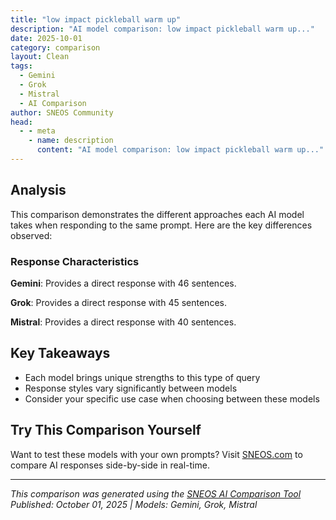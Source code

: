 ```yaml
---
title: "low impact pickleball warm up"
description: "AI model comparison: low impact pickleball warm up..."
date: 2025-10-01
category: comparison
layout: Clean
tags:
  - Gemini
  - Grok
  - Mistral
  - AI Comparison
author: SNEOS Community
head:
  - - meta
    - name: description
      content: "AI model comparison: low impact pickleball warm up..."
---
```


<ChatComparison
  title="low impact pickleball warm up"
  prompt="low impact pickleball warm up"
  :responses='{"Gemini": "Okay, here\u0027s a low-impact pickleball warm-up routine, focusing on gentle movements and preparing your muscles for play without putting undue stress on your joints:\n\n**Important Considerations:**\n\n* **Listen to Your Body:** If any exercise causes pain, stop immediately. This is a gentle warm-up; pushing through pain defeats the purpose.\n* **Control and Form:** Focus on controlled movements and proper form over speed or range of motion initially. As you warm up, you can gradually increase the range of motion.\n* **Breathing:** Remember to breathe deeply and evenly throughout the warm-up. This helps oxygenate your muscles and improves flexibility.\n* **Hydration:** A well-hydrated body is a supple and flexible body.\n* **Time:** Aim for approximately 5-10 minutes.\n\n**The Warm-up Routine:**\n\n**1. Cardio/Circulation (2-3 minutes):**\n\n* **Marching in Place:** Lift your knees gently, pumping your arms in a natural motion. Focus on engaging your core. (30 seconds)\n* **Arm Circles (Forward \u0026 Backward):** Start with small circles and gradually increase the size. (30 seconds each direction)\n* **Leg Swings (Forward \u0026 Backward):** Hold onto a wall or chair for balance. Swing each leg forward and backward in a controlled motion. Focus on flexibility in your hips. (15 seconds per leg forward, 15 seconds per leg backward)\n* **Side Steps/Lateral Shuffles:** Take small steps to the side, alternating directions. (30 seconds)\n\n**2. Dynamic Stretching (3-5 minutes):**\n\n* **Torso Twists:** Stand with feet shoulder-width apart and gently twist your torso from side to side. Keep your core engaged and avoid over-rotating. (30 seconds)\n* **Shoulder Rolls:** Roll your shoulders forward and backward in a circular motion. (30 seconds each direction)\n* **Wrist Circles:** Rotate your wrists in both directions. (15 seconds each direction)\n* **Ankle Circles:** Rotate your ankles in both directions. (15 seconds each direction)\n* **Gentle Knee Bends:** Stand with feet shoulder-width apart and perform shallow knee bends. Keep your back straight and your knees behind your toes. Focus on engaging your glutes. (10 repetitions)\n* **Hip Circles:** Place your hands on your hips and make gentle circular motions. (15 seconds each direction)\n* **Cat-Cow Stretch (modified standing):** Place your hands on your knees, arch your back up like a cat (tucking your chin) then drop your belly and gently look forward. (5-8 repetitions)\n\n**3. Pickleball-Specific Movements (2-3 minutes):**\n\n* **Shadow Swings (Dinks \u0026 Volleys):** Mimic the motion of dinking and volleying, focusing on proper form and wrist action. (30 seconds dinks, 30 seconds volleys)\n* **Side-to-Side Shuffles with Paddle Tap:** Shuffle side to side while tapping the paddle on the ground in front of you. This helps with court coverage and hand-eye coordination. (30 seconds)\n* **Ready Position Practice:** Practice getting into and maintaining the ready position, focusing on balance and quick reaction time. (30 seconds)\n* **Simulated Serves:** Practice your serve motion without actually hitting the ball. Focus on your stance, grip, and swing. (30 seconds)\n\n**Important Considerations for Low Impact:**\n\n* **Avoid Jumping:** This warm-up omits any jumping or high-impact movements.\n* **Controlled Movements:** Emphasize control and gradual increases in range of motion.\n* **Listen to Your Body:** Stop if you feel any pain. Modify the exercises as needed.\n* **Surface:** Warm up on a forgiving surface (e.g. rubberized court or grass) if possible.\n\n**Cool-down:**\nAfter your game, perform light static stretching (holding each stretch for 20-30 seconds). Focus on the muscles you used during play, such as your calves, hamstrings, quads, shoulders, and back.\n\nBy following this low-impact warm-up routine, you can prepare your body for pickleball, reduce your risk of injury, and improve your performance on the court! Remember to adjust the routine to fit your individual needs and abilities. Good luck!\n", "Grok": "A low-impact pickleball warm-up is essential to prepare your body for the game, increase blood flow to your muscles, and reduce the risk of injury. Since pickleball involves quick lateral movements, agility, and repetitive arm motions, the warm-up should focus on mobility, flexibility, and light cardio while keeping stress on the joints minimal. Here\u2019s a 10-15 minute low-impact warm-up routine tailored for pickleball players:\n\n---\n\n### 1. Light Cardio (3-5 minutes)\nStart with gentle movements to get your heart rate up and warm up your muscles without jarring your joints.\n- **March in Place**: Lift your knees to hip height, swinging opposite arms naturally. Keep a steady pace for 1-2 minutes.\n- **Side-to-Side Steps**: Step side to side at a moderate pace, mimicking the lateral movements in pickleball. Do this for 1-2 minutes.\n- **Arm Circles**: While marching or stepping, perform small arm circles (forward for 30 seconds, backward for 30 seconds) to loosen up your shoulders.\n\n**Goal**: Increase heart rate slightly and warm up the body.\n\n---\n\n### 2. Dynamic Stretching (3-5 minutes)\nDynamic stretches involve movement and help improve range of motion and flexibility for pickleball-specific actions.\n- **Leg Swings**: Hold onto a wall or fence for balance. Swing one leg forward and backward gently (10 swings per leg) to loosen up hips and hamstrings.\n- **Side Leg Swings**: Swing one leg side to side in front of your body (10 swings per leg) to prepare for lateral movements.\n- **Torso Twists**: Stand with feet shoulder-width apart, arms relaxed or on hips. Gently twist your torso side to side for 30 seconds to warm up your core and spine.\n- **Lunges with a Reach**: Step forward into a shallow lunge (not too deep to avoid knee strain), and reach your arms overhead or to the side to stretch your hips and torso. Alternate legs for 1 minute.\n- **Wrist and Elbow Circles**: Rotate your wrists in circles (10 per direction) and bend/straighten your elbows slowly (10 reps) to prepare for paddle movements.\n\n**Goal**: Mobilize joints and stretch muscles used in pickleball.\n\n---\n\n### 3. Pickleball-Specific Movements (3-5 minutes)\nIncorporate light, game-like movements to activate the muscles and coordination needed for pickleball.\n- **Shadow Dinking**: Without a ball, mimic the soft, short dinking motion with your paddle (or just your arm if no paddle is available). Focus on wrist control and light bounces for 1 minute.\n- **Lateral Shuffles**: Take small, quick side steps for 10-15 feet in each direction, keeping knees slightly bent and staying low. Do 2-3 sets.\n- **Gentle Volleys**: If you have a partner or wall, hit soft volleys back and forth (or against the wall) at a slow pace for 1-2 minutes. Focus on form, not power.\n- **Step and Reach**: Step forward or sideways with one foot and reach as if hitting a low ball, then return to starting position. Alternate sides for 1 minute.\n\n**Goal**: Activate sport-specific muscles and movements without high intensity.\n\n---\n\n### 4. Joint Mobility and Cool-Down Prep (1-2 minutes)\nFinish with some gentle mobility work to ensure your joints are ready and to transition into gameplay.\n- **Ankle Rolls**: Lift one foot slightly and roll your ankle in circles (5 per direction, per foot) to prepare for quick footwork.\n- **Shoulder Shrugs**: Raise and lower your shoulders slowly for 30 seconds to release tension.\n- **Deep Breaths with Arm Raises**: Inhale as you raise your arms overhead, exhale as you lower them. Repeat for 30 seconds to calm your breathing and focus your mind.\n\n**Goal**: Fine-tune joint mobility and mentally prepare for the game.\n\n---\n\n### Additional Tips:\n- **Stay Hydrated**: Drink water before, during, and after your warm-up and game.\n- **Listen to Your Body**: If anything feels uncomfortable or painful, reduce the intensity or skip that movement.\n- **Wear Proper Gear**: Use supportive shoes with good cushioning to minimize impact on your feet and knees.\n- **Warm-Up Progression**: If you\u2019re new to pickleball or have joint concerns, start with shorter durations and increase as your body adapts.\n\nThis low-impact warm-up should leave you feeling loose, focused, and ready to play pickleball without overexerting or straining your body. After your game, consider a cool-down with static stretches to aid recovery.", "Mistral": "A low-impact pickleball warm-up is essential to prepare your body for the game while minimizing the risk of injury. Here\u2019s a simple routine to get you started:\n\n### 1. **Light Cardio (5-10 minutes)**\n- **Walking:** Start with a brisk walk around the court or area.\n- **Marching in Place:** Gradually increase the pace to get your heart rate up.\n\n### 2. **Dynamic Stretching (5-10 minutes)**\nDynamic stretches help to loosen up your muscles and joints.\n\n- **Arm Circles:** Stand with your feet shoulder-width apart and extend your arms out to the sides. Make small circular motions with your arms, gradually increasing the size of the circles.\n- **Leg Swings:** Hold onto a stable object for support. Swing one leg forward and backward in a controlled motion. Repeat with the other leg.\n- **Hip Rotations:** Stand with your feet hip-width apart and place your hands on your hips. Rotate your hips in a circular motion, first in one direction and then the other.\n- **Ankle Rolls:** Stand on one foot and lift the other slightly off the ground. Roll your ankle in a circular motion, first in one direction and then the other. Repeat with the other foot.\n- **Torso Twists:** Stand with your feet shoulder-width apart and place your hands on your hips. Twist your torso to the left and then to the right, keeping your hips facing forward.\n\n### 3. **Pickleball-Specific Drills (5-10 minutes)**\nThese drills mimic the movements you\u2019ll make during the game.\n\n- **Dinking Practice:** Stand at the non-volley zone line and practice dinking the ball back and forth with a partner. Focus on soft, controlled shots.\n- **Volley Practice:** Stand at the non-volley zone line and practice volleying the ball back and forth with a partner. Focus on quick, controlled shots.\n- **Groundstroke Practice:** Stand at the baseline and practice hitting groundstrokes back and forth with a partner. Focus on smooth, controlled swings.\n\n### 4. **Light Hitting (5-10 minutes)**\n- **Serve Practice:** Practice serving the ball from the baseline. Focus on a smooth, controlled motion.\n- **Return of Serve Practice:** Practice returning serves from a partner. Focus on quick reactions and controlled shots.\n\n### 5. **Cool Down (5 minutes)**\n- **Light Walking:** Cool down with a light walk around the court or area.\n- **Static Stretching:** Hold each stretch for 20-30 seconds. Focus on stretching your arms, legs, and back.\n\n### Tips:\n- **Hydrate:** Make sure to drink plenty of water before, during, and after your warm-up.\n- **Listen to Your Body:** If you feel any pain or discomfort, stop immediately and consult a healthcare professional.\n- **Consistency:** Make this warm-up routine a habit before every pickleball session to ensure you\u2019re always ready to play.\n\nBy following this low-impact warm-up routine, you\u2019ll be well-prepared for your pickleball game while reducing the risk of injury. Enjoy your game!"}' 
  published-date="17:42"
/>

## Analysis

This comparison demonstrates the different approaches each AI model takes when responding to the same prompt. Here are the key differences observed:

### Response Characteristics

**Gemini**: Provides a direct response with 46 sentences. 

**Grok**: Provides a direct response with 45 sentences. 

**Mistral**: Provides a direct response with 40 sentences. 

## Key Takeaways

- Each model brings unique strengths to this type of query
- Response styles vary significantly between models
- Consider your specific use case when choosing between these models

## Try This Comparison Yourself

Want to test these models with your own prompts? Visit [SNEOS.com](https://sneos.com) to compare AI responses side-by-side in real-time.

---

*This comparison was generated using the [SNEOS AI Comparison Tool](https://sneos.com)*
*Published: October 01, 2025 | Models: Gemini, Grok, Mistral*
